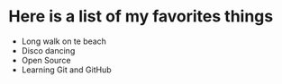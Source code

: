 # Here is a list of my favorites things
- Long walk on te beach
- Disco dancing
- Open Source
- Learning Git and GitHub
